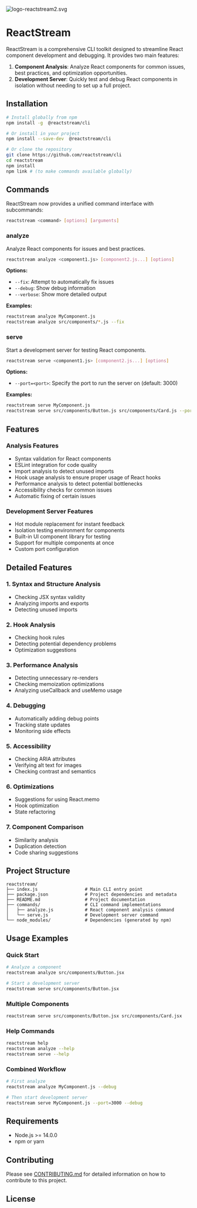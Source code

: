 ![logo-reactstream2.svg](img/logo-reactstream2.svg)

# ReactStream

ReactStream is a comprehensive CLI toolkit designed to streamline React component development and debugging. It provides two main features:

1. **Component Analysis**: Analyze React components for common issues, best practices, and optimization opportunities.
2. **Development Server**: Quickly test and debug React components in isolation without needing to set up a full project.

## Installation

```bash
# Install globally from npm
npm install -g  @reactstream/cli
```

```bash
# Or install in your project
npm install --save-dev  @reactstream/cli
```

```bash
# Or clone the repository
git clone https://github.com/reactstream/cli
cd reactstream
npm install
npm link # (to make commands available globally)
```

## Commands

ReactStream now provides a unified command interface with subcommands:

```bash
reactstream <command> [options] [arguments]
```

### analyze

Analyze React components for issues and best practices.

```bash
reactstream analyze <component1.js> [component2.js...] [options]
```

**Options:**
- `--fix`: Attempt to automatically fix issues
- `--debug`: Show debug information
- `--verbose`: Show more detailed output

**Examples:**
```bash
reactstream analyze MyComponent.js
reactstream analyze src/components/*.js --fix
```

### serve

Start a development server for testing React components.

```bash
reactstream serve <component1.js> [component2.js...] [options]
```

**Options:**
- `--port=<port>`: Specify the port to run the server on (default: 3000)

**Examples:**
```bash
reactstream serve MyComponent.js
reactstream serve src/components/Button.js src/components/Card.js --port=8080
```

## Features

### Analysis Features
- Syntax validation for React components
- ESLint integration for code quality
- Import analysis to detect unused imports
- Hook usage analysis to ensure proper usage of React hooks
- Performance analysis to detect potential bottlenecks
- Accessibility checks for common issues
- Automatic fixing of certain issues

### Development Server Features
- Hot module replacement for instant feedback
- Isolation testing environment for components
- Built-in UI component library for testing
- Support for multiple components at once
- Custom port configuration

## Detailed Features

### 1. Syntax and Structure Analysis
- Checking JSX syntax validity
- Analyzing imports and exports
- Detecting unused imports

### 2. Hook Analysis
- Checking hook rules
- Detecting potential dependency problems
- Optimization suggestions

### 3. Performance Analysis
- Detecting unnecessary re-renders
- Checking memoization optimizations
- Analyzing useCallback and useMemo usage

### 4. Debugging
- Automatically adding debug points
- Tracking state updates
- Monitoring side effects

### 5. Accessibility
- Checking ARIA attributes
- Verifying alt text for images
- Checking contrast and semantics

### 6. Optimizations
- Suggestions for using React.memo
- Hook optimization
- State refactoring

### 7. Component Comparison
- Similarity analysis
- Duplication detection
- Code sharing suggestions

## Project Structure

```
reactstream/
├── index.js                  # Main CLI entry point
├── package.json              # Project dependencies and metadata
├── README.md                 # Project documentation
├── commands/                 # CLI command implementations
│   ├── analyze.js            # React component analysis command
│   └── serve.js              # Development server command
└── node_modules/             # Dependencies (generated by npm)
```

## Usage Examples

### Quick Start

```bash
# Analyze a component
reactstream analyze src/components/Button.jsx

# Start a development server
reactstream serve src/components/Button.jsx
```

### Multiple Components

```bash
reactstream serve src/components/Button.jsx src/components/Card.jsx
```

### Help Commands

```bash
reactstream help
reactstream analyze --help
reactstream serve --help
```

### Combined Workflow

```bash
# First analyze
reactstream analyze MyComponent.js --debug

# Then start development server
reactstream serve MyComponent.js --port=3000 --debug
```

## Requirements

- Node.js >= 14.0.0
- npm or yarn

## Contributing

Please see [CONTRIBUTING.md](CONTRIBUTING.md) for detailed information on how to contribute to this project.

## License


